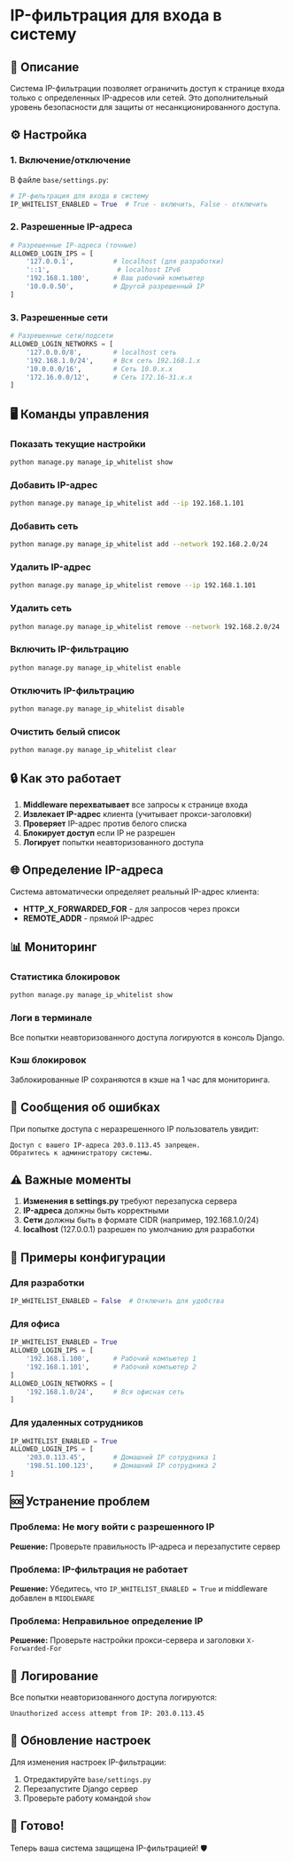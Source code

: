 # IP-фильтрация для входа в систему

## 🎯 Описание

Система IP-фильтрации позволяет ограничить доступ к странице входа только с определенных IP-адресов или сетей. Это дополнительный уровень безопасности для защиты от несанкционированного доступа.

## ⚙️ Настройка

### 1. Включение/отключение

В файле `base/settings.py`:

```python
# IP-фильтрация для входа в систему
IP_WHITELIST_ENABLED = True  # True - включить, False - отключить
```

### 2. Разрешенные IP-адреса

```python
# Разрешенные IP-адреса (точные)
ALLOWED_LOGIN_IPS = [
    '127.0.0.1',          # localhost (для разработки)
    '::1',                 # localhost IPv6
    '192.168.1.100',      # Ваш рабочий компьютер
    '10.0.0.50',          # Другой разрешенный IP
]
```

### 3. Разрешенные сети

```python
# Разрешенные сети/подсети
ALLOWED_LOGIN_NETWORKS = [
    '127.0.0.0/8',        # localhost сеть
    '192.168.1.0/24',     # Вся сеть 192.168.1.x
    '10.0.0.0/16',        # Сеть 10.0.x.x
    '172.16.0.0/12',      # Сеть 172.16-31.x.x
]
```

## 🖥️ Команды управления

### Показать текущие настройки
```bash
python manage.py manage_ip_whitelist show
```

### Добавить IP-адрес
```bash
python manage.py manage_ip_whitelist add --ip 192.168.1.101
```

### Добавить сеть
```bash
python manage.py manage_ip_whitelist add --network 192.168.2.0/24
```

### Удалить IP-адрес
```bash
python manage.py manage_ip_whitelist remove --ip 192.168.1.101
```

### Удалить сеть
```bash
python manage.py manage_ip_whitelist remove --network 192.168.2.0/24
```

### Включить IP-фильтрацию
```bash
python manage.py manage_ip_whitelist enable
```

### Отключить IP-фильтрацию
```bash
python manage.py manage_ip_whitelist disable
```

### Очистить белый список
```bash
python manage.py manage_ip_whitelist clear
```

## 🔒 Как это работает

1. **Middleware перехватывает** все запросы к странице входа
2. **Извлекает IP-адрес** клиента (учитывает прокси-заголовки)
3. **Проверяет** IP-адрес против белого списка
4. **Блокирует доступ** если IP не разрешен
5. **Логирует** попытки неавторизованного доступа

## 🌐 Определение IP-адреса

Система автоматически определяет реальный IP-адрес клиента:

- **HTTP_X_FORWARDED_FOR** - для запросов через прокси
- **REMOTE_ADDR** - прямой IP-адрес

## 📊 Мониторинг

### Статистика блокировок
```bash
python manage.py manage_ip_whitelist show
```

### Логи в терминале
Все попытки неавторизованного доступа логируются в консоль Django.

### Кэш блокировок
Заблокированные IP сохраняются в кэше на 1 час для мониторинга.

## 🚨 Сообщения об ошибках

При попытке доступа с неразрешенного IP пользователь увидит:

```
Доступ с вашего IP-адреса 203.0.113.45 запрещен. 
Обратитесь к администратору системы.
```

## ⚠️ Важные моменты

1. **Изменения в settings.py** требуют перезапуска сервера
2. **IP-адреса** должны быть корректными
3. **Сети** должны быть в формате CIDR (например, 192.168.1.0/24)
4. **localhost** (127.0.0.1) разрешен по умолчанию для разработки

## 🔧 Примеры конфигурации

### Для разработки
```python
IP_WHITELIST_ENABLED = False  # Отключить для удобства
```

### Для офиса
```python
IP_WHITELIST_ENABLED = True
ALLOWED_LOGIN_IPS = [
    '192.168.1.100',      # Рабочий компьютер 1
    '192.168.1.101',      # Рабочий компьютер 2
]
ALLOWED_LOGIN_NETWORKS = [
    '192.168.1.0/24',     # Вся офисная сеть
]
```

### Для удаленных сотрудников
```python
IP_WHITELIST_ENABLED = True
ALLOWED_LOGIN_IPS = [
    '203.0.113.45',       # Домашний IP сотрудника 1
    '198.51.100.123',     # Домашний IP сотрудника 2
]
```

## 🆘 Устранение проблем

### Проблема: Не могу войти с разрешенного IP
**Решение:** Проверьте правильность IP-адреса и перезапустите сервер

### Проблема: IP-фильтрация не работает
**Решение:** Убедитесь, что `IP_WHITELIST_ENABLED = True` и middleware добавлен в `MIDDLEWARE`

### Проблема: Неправильное определение IP
**Решение:** Проверьте настройки прокси-сервера и заголовки `X-Forwarded-For`

## 📝 Логирование

Все попытки неавторизованного доступа логируются:

```
Unauthorized access attempt from IP: 203.0.113.45
```

## 🔄 Обновление настроек

Для изменения настроек IP-фильтрации:

1. Отредактируйте `base/settings.py`
2. Перезапустите Django сервер
3. Проверьте работу командой `show`

## 🎉 Готово!

Теперь ваша система защищена IP-фильтрацией! 🛡️


